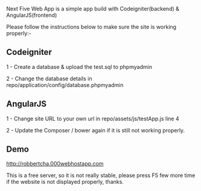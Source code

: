 Next Five Web App is a simple app build with Codeigniter(backend) & AngularJS(frontend)

Please follow the instructions below to make sure the site is working properly:-

Codeigniter
--------------
1 - Create a database & upload the test.sql to phpmyadmin

2 - Change the database details in repo/application/config/database.phpmyadmin


AngularJS
-------------
1 - Change site URL to your own url in repo/assets/js/testApp.js line 4

2 - Update the Composer / bower again if it is still not working properly.


Demo
-------------
http://robbertcha.000webhostapp.com

This is a free server, so it is not really stable, please press F5 few more time if the website is not displayed properly, thanks.  